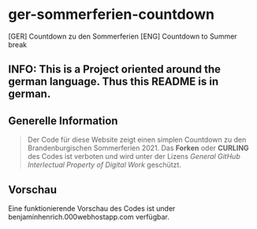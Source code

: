 # ger-sommerferien-countdown

[GER] Countdown zu den Sommerferien
[ENG] Countdown to Summer break


## INFO: This is a Project oriented around the german language. Thus this README is in german.

## Generelle Information

> Der Code für diese Website zeigt einen simplen Countdown zu den Brandenburgischen Sommerferien 2021.
> Das **Forken** oder **CURLING** des Codes ist verboten und wird unter der Lizens *General GitHub Interlectual Property of Digital Work* geschützt.
 
## Vorschau

Eine funktionierende Vorschau des Codes ist under benjaminhenrich.000webhostapp.com verfügbar.

